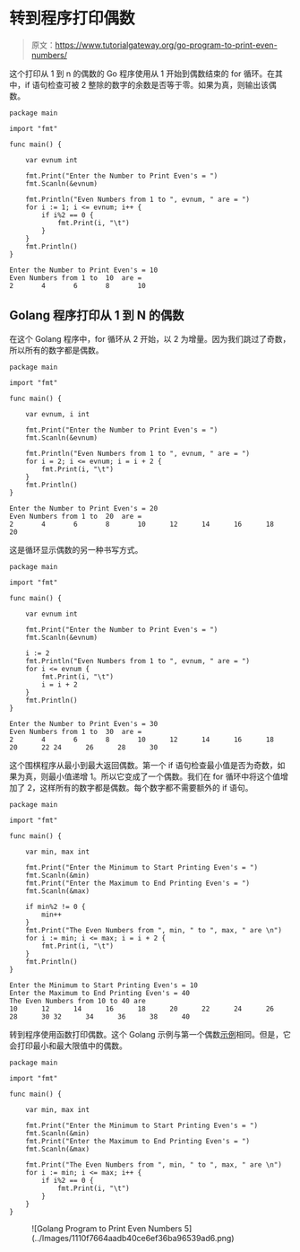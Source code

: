 # 转到程序打印偶数

> 原文：<https://www.tutorialgateway.org/go-program-to-print-even-numbers/>

这个打印从 1 到 n 的偶数的 Go 程序使用从 1 开始到偶数结束的 for 循环。在其中，if 语句检查可被 2 整除的数字的余数是否等于零。如果为真，则输出该偶数。

```
package main

import "fmt"

func main() {

    var evnum int

    fmt.Print("Enter the Number to Print Even's = ")
    fmt.Scanln(&evnum)

    fmt.Println("Even Numbers from 1 to ", evnum, " are = ")
    for i := 1; i <= evnum; i++ {
        if i%2 == 0 {
            fmt.Print(i, "\t")
        }
    }
    fmt.Println()
}
```

```
Enter the Number to Print Even's = 10
Even Numbers from 1 to  10  are = 
2       4       6       8       10
```

## Golang 程序打印从 1 到 N 的偶数

在这个 Golang 程序中，for 循环从 2 开始，以 2 为增量。因为我们跳过了奇数，所以所有的数字都是偶数。

```
package main

import "fmt"

func main() {

    var evnum, i int

    fmt.Print("Enter the Number to Print Even's = ")
    fmt.Scanln(&evnum)

    fmt.Println("Even Numbers from 1 to ", evnum, " are = ")
    for i = 2; i <= evnum; i = i + 2 {
        fmt.Print(i, "\t")
    }
    fmt.Println()
}
```

```
Enter the Number to Print Even's = 20
Even Numbers from 1 to  20  are = 
2       4       6       8       10      12      14      16      18      20
```

这是循环显示偶数的另一种书写方式。

```
package main

import "fmt"

func main() {

    var evnum int

    fmt.Print("Enter the Number to Print Even's = ")
    fmt.Scanln(&evnum)

    i := 2
    fmt.Println("Even Numbers from 1 to ", evnum, " are = ")
    for i <= evnum {
        fmt.Print(i, "\t")
        i = i + 2
    }
    fmt.Println()
}
```

```
Enter the Number to Print Even's = 30
Even Numbers from 1 to  30  are = 
2       4       6       8       10      12      14      16      18      20      22 24      26      28      30
```

这个围棋程序从最小到最大返回偶数。第一个 if 语句检查最小值是否为奇数，如果为真，则最小值递增 1。所以它变成了一个偶数。我们在 for 循环中将这个值增加了 2，这样所有的数字都是偶数。每个数字都不需要额外的 if 语句。

```
package main

import "fmt"

func main() {

    var min, max int

    fmt.Print("Enter the Minimum to Start Printing Even's = ")
    fmt.Scanln(&min)
    fmt.Print("Enter the Maximum to End Printing Even's = ")
    fmt.Scanln(&max)

    if min%2 != 0 {
        min++
    }
    fmt.Print("The Even Numbers from ", min, " to ", max, " are \n")
    for i := min; i <= max; i = i + 2 {
        fmt.Print(i, "\t")
    }
    fmt.Println()
}
```

```
Enter the Minimum to Start Printing Even's = 10
Enter the Maximum to End Printing Even's = 40
The Even Numbers from 10 to 40 are 
10      12      14      16      18      20      22      24      26      28      30 32      34      36      38      40
```

转到程序使用函数打印偶数。这个 Golang 示例与第一个偶数[示例](https://www.tutorialgateway.org/go-programs/)相同。但是，它会打印最小和最大限值中的偶数。

```
package main

import "fmt"

func main() {

    var min, max int

    fmt.Print("Enter the Minimum to Start Printing Even's = ")
    fmt.Scanln(&min)
    fmt.Print("Enter the Maximum to End Printing Even's = ")
    fmt.Scanln(&max)

    fmt.Print("The Even Numbers from ", min, " to ", max, " are \n")
    for i := min; i <= max; i++ {
        if i%2 == 0 {
            fmt.Print(i, "\t")
        }
    }
}
```

<figure class="wp-block-image size-large">![Golang Program to Print Even Numbers 5](../Images/1110f7664aadb40ce6ef36ba96539ad6.png)</figure>